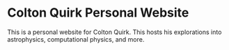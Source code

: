# Colton Quirk Personal Website

This is a personal website for Colton Quirk.
This hosts his explorations into astrophysics, computational physics, and more.
